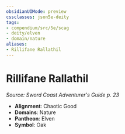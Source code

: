 ```yaml
---
obsidianUIMode: preview
cssclasses: json5e-deity
tags:
- compendium/src/5e/scag
- deity/elven
- domain/nature
aliases: 
- Rillifane Rallathil
---
```

# Rillifane Rallathil
*Source: Sword Coast Adventurer's Guide p. 23* 

- **Alignment**: Chaotic Good
- **Domains**: Nature
- **Pantheon**: Elven
- **Symbol**: Oak